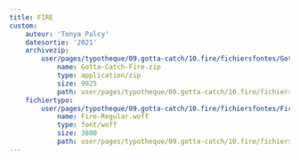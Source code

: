 ```yaml
---
title: FIRE
custom:
    auteur: 'Tonya Palcy'
    datesortie: '2021'
    archivezip:
        user/pages/typotheque/09.gotta-catch/10.fire/fichiersfontes/Gotta-Catch-Fire.zip:
            name: Gotta-Catch-Fire.zip
            type: application/zip
            size: 9925
            path: user/pages/typotheque/09.gotta-catch/10.fire/fichiersfontes/Gotta-Catch-Fire.zip
    fichiertypo:
        user/pages/typotheque/09.gotta-catch/10.fire/fichiersfontes/Fire-Regular.woff:
            name: Fire-Regular.woff
            type: font/woff
            size: 3800
            path: user/pages/typotheque/09.gotta-catch/10.fire/fichiersfontes/Fire-Regular.woff
---
```



